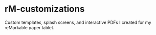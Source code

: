 # rM-customizations
Custom templates, splash screens, and interactive PDFs I created for my reMarkable paper tablet.

